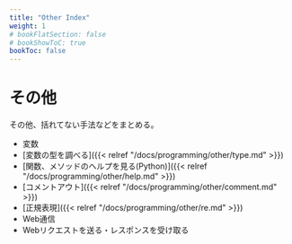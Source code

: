 ```yaml
---
title: "Other Index"
weight: 1
# bookFlatSection: false
# bookShowToC: true
bookToc: false
---
```


# その他

その他、括れてない手法などをまとめる。

- 変数
 - [変数の型を調べる]({{< relref "/docs/programming/other/type.md" >}})
- [関数、メソッドのヘルプを見る(Python)]({{< relref "/docs/programming/other/help.md" >}})
- [コメントアウト]({{< relref "/docs/programming/other/comment.md" >}})
- [正規表現]({{< relref "/docs/programming/other/re.md" >}})
- Web通信
 - Webリクエストを送る・レスポンスを受け取る
